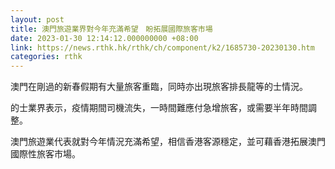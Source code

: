 ```yaml
---
layout: post
title: 澳門旅遊業界對今年充滿希望　盼拓展國際旅客市場
date: 2023-01-30 12:14:12.000000000 +08:00
link: https://news.rthk.hk/rthk/ch/component/k2/1685730-20230130.htm
categories: rthk
---
```


澳門在剛過的新春假期有大量旅客重臨，同時亦出現旅客排長龍等的士情況。

的士業界表示，疫情期間司機流失，一時間難應付急增旅客，或需要半年時間調整。

澳門旅遊業代表就對今年情況充滿希望，相信香港客源穩定，並可藉香港拓展澳門國際性旅客市場。
